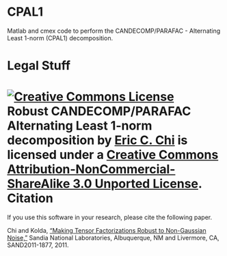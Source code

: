 CPAL1
=====
Matlab and cmex code to perform the CANDECOMP/PARAFAC - Alternating Least 1-norm (CPAL1) decomposition.

Legal Stuff
===========
<a rel="license" href="http://creativecommons.org/licenses/by-nc-sa/3.0/deed.en_US"><img alt="Creative Commons License" style="border-width:0" src="http://i.creativecommons.org/l/by-nc-sa/3.0/88x31.png" /></a><br /><span xmlns:dct="http://purl.org/dc/terms/" property="dct:title">Robust CANDECOMP/PARAFAC Alternating Least 1-norm decomposition</span> by <a xmlns:cc="http://creativecommons.org/ns#" href="https://github.com/echi/CPAL1" property="cc:attributionName" rel="cc:attributionURL">Eric C. Chi</a> is licensed under a <a rel="license" href="http://creativecommons.org/licenses/by-nc-sa/3.0/deed.en_US">Creative Commons Attribution-NonCommercial-ShareAlike 3.0 Unported License</a>.
Citation
========
If you use this software in your research, please cite the following paper.

Chi and Kolda, <a href="http://arxiv.org/abs/1010.3043">“Making Tensor Factorizations Robust to Non-Gaussian Noise,”</a> Sandia National Laboratories, Albuquerque, NM and Livermore, CA, SAND2011-1877, 2011.
